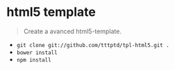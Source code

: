# html5 template

> Create a avanced html5-template.



- ```git clone git://github.com/tttptd/tpl-html5.git .```
- ```bower install```
- ```npm install```
